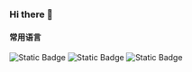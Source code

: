 ### Hi there 👋

<!--
**xiaoxin1992/xiaoxin1992** is a ✨ _special_ ✨ repository because its `README.md` (this file) appears on your GitHub profile.

Here are some ideas to get you started:

- 🔭 I’m currently working on ...
- 🌱 I’m currently learning ...
- 👯 I’m looking to collaborate on ...
- 🤔 I’m looking for help with ...
- 💬 Ask me about ...
- 📫 How to reach me: ...
- 😄 Pronouns: ...
- ⚡ Fun fact: ...
-->
#### 常用语言
![Static Badge](https://img.shields.io/badge/%E5%BC%80%E5%8F%91%E8%AF%AD%E8%A8%80-Python-ffff66)
![Static Badge](https://img.shields.io/badge/%E5%BC%80%E5%8F%91%E8%AF%AD%E8%A8%80-Golang-00ffff)
![Static Badge](https://img.shields.io/badge/%E5%BC%80%E5%8F%91%E8%AF%AD%E8%A8%80-VUE-99ff99)
